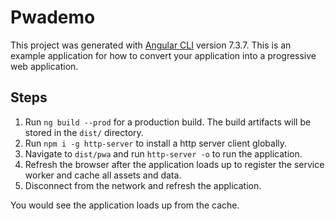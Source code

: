# Pwademo

This project was generated with [Angular CLI](https://github.com/angular/angular-cli) version 7.3.7. This is an example application for how to convert your application into a progressive web application.

## Steps

1. Run `ng build --prod` for a production build. The build artifacts will be stored in the `dist/` directory.
2. Run `npm i -g http-server` to install a http server client globally.
3. Navigate to `dist/pwa` and run `http-server -o` to run the application.
4. Refresh the browser after the application loads up to register the service worker and cache all assets and data.
5. Disconnect from the network and refresh the application.

You would see the application loads up from the cache.

